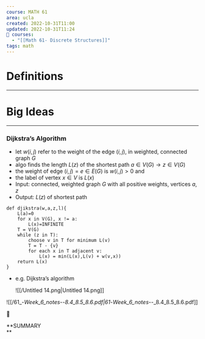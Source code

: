 ```yaml
---
course: MATH 61
area: ucla
created: 2022-10-31T11:00
updated: 2022-10-31T11:24
📕 courses:
  - "[[Math 61- Discrete Structures]]"
tags: math
---
```

# Definitions

---

# Big Ideas

---

### Dijkstra’s Algorithm

- let $w(i,j)$﻿ refer to the weight of the edge $(i,j)$﻿, in weighted, connected graph $G$﻿
- algo finds the length $L(z)$﻿ of the shortest path $a\in V(G)\to z\in V(G)$﻿
- the weight of edge $(i,j)=e\in E(G)$﻿ is $w(i,j)\gt0$﻿ and
- the label of vertex $x\in V$﻿ is $L(x)$﻿
- Input: connected, weighted graph $G$﻿ with all positive weights, vertices $a,z$﻿
- Output: $L(z)$﻿ of shortest path

```
def djikstra(w,a,z,l){
	L(a)=0
	for x in V(G), x != a:
		L(x)=INFINITE
	T = V(G)
	while (z in T):
		choose v in T for minimum L(v)
		T = T - {v}
		for each x in T adjacent v:
			L(x) = min(L(x),L(v) + w(v,x))
	return L(x)
}
```

- e.g. Dijkstra’s algorithm
    
    ![[/Untitled 14.png|Untitled 14.png]]
    

![[/61_-_Week_6_notes_--_8.4_8.5_8.6.pdf|61_-_Week_6_notes_--_8.4_8.5_8.6.pdf]]

📌

**SUMMARY  
**